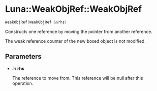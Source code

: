 # Luna::WeakObjRef::WeakObjRef

```c++
WeakObjRef(WeakObjRef &&rhs)
```

Constructs one reference by moving the pointer from another reference. 

The weak reference counter of the new boxed object is not modified. 

## Parameters
* *in* **rhs**

    The reference to move from. This reference will be null after this operation. 

